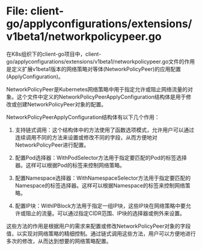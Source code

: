 # File: client-go/applyconfigurations/extensions/v1beta1/networkpolicypeer.go

在K8s组织下的client-go项目中，client-go/applyconfigurations/extensions/v1beta1/networkpolicypeer.go文件的作用是定义扩展v1beta1版本的网络策略对等体(NetworkPolicyPeer)的应用配置(ApplyConfiguration)。

NetworkPolicyPeer是Kubernetes网络策略中用于指定允许或阻止网络流量的对象。这个文件中定义的NetworkPolicyPeerApplyConfiguration结构体是用于修改或创建NetworkPolicyPeer对象的配置。

NetworkPolicyPeerApplyConfiguration结构体有以下几个作用：

1. 支持链式调用：这个结构体中的方法使用了函数选项模式，允许用户可以通过连续调用不同的方法来设置或修改不同的字段，从而方便地对NetworkPolicyPeer进行配置。

2. 配置Pod选择器：WithPodSelector方法用于指定要匹配的Pod的标签选择器。这样可以根据Pod的标签来控制网络策略。

3. 配置Namespace选择器：WithNamespaceSelector方法用于指定要匹配的Namespace的标签选择器。这样可以根据Namespace的标签来控制网络策略。

4. 配置IP块：WithIPBlock方法用于指定一组IP块，这些IP块在网络策略中要允许或阻止的流量。可以通过指定CIDR范围、IP块的选择器或例外来设置。

这些方法的作用是根据用户的需求来配置或修改NetworkPolicyPeer对象的字段值，以实现对网络策略的精细控制。通过链式调用这些方法，用户可以方便地进行多次的修改，从而达到想要的网络策略配置。

